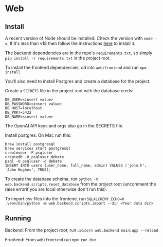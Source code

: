 # Web

## Install

A recent version of Node should be installed. Check the version with `node -v`. If it's less than v18 then follow the instructions [here](https://github.com/nodesource/distributions#using-debian-as-root) to install it.

The backend dependencies are in the repo's `requirements.txt`, so simply `pip install -r requirements.txt` in the project root.

To install the frontend dependencies, cd into `web/frontend` and run `npm install`

You'll also need to install Postgres and create a database for the project.

Create a `SECRETS` file in the project root with the database creds:

```
DB_USER=<insert value>
DB_PASSWORD=<insert value>
DB_HOST=localhost
DB_PORT=5432
DB_NAME=<insert value>
```

The OpenAI API keys and orgs also go in the SECRETS file.

Install postgres. On Mac run this:

```
brew install postgresql
brew services start postgresql
createuser -P psqluser
createdb -O psqluser debate
psql -U psqluser -d debate
INSERT INTO users (user_name, full_name, admin) VALUES ('john.h', 'John Hughes', TRUE);
```

To create the database schema, run `python -m web.backend.scripts.reset_database` from the project root (uncomment the raise errorif you are local otherwise don't run this).

To import csv files into the frontend, run `SQLALCHEMY_ECHO=0 .venv/bin/python -m web.backend.scripts.import --dir <Your data dir>`

## Running

Backend: From the project root, run `uvicorn web.backend.main:app --reload`

Frontend: From `web/frontend` run `npm run dev`
